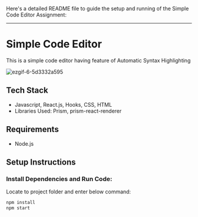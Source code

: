 Here's a detailed README file to guide the setup and running of the Simple Code Editor Assignment:

---

# Simple Code Editor
This is a simple code editor having feature of Automatic Syntax Highlighting

![ezgif-6-5d3332a595](https://github.com/consolebuddy/Code_Editor_Assignment/assets/36247021/1376b716-4328-49e4-8e03-17dde4574491)


## Tech Stack

- Javascript, React.js, Hooks, CSS, HTML
- Libraries Used: Prism, prism-react-renderer

## Requirements

- Node.js

## Setup Instructions

### Install Dependencies and Run Code:
Locate to project folder and enter below command:

```bash
npm install
npm start
```
